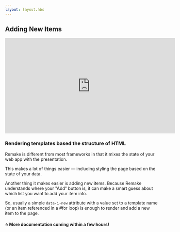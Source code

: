 ```yaml
---
layout: layout.hbs
---
```


## Adding New Items

<iframe width="560" height="315" src="https://www.youtube-nocookie.com/embed/QwAvNr6brqU" frameborder="0" allow="accelerometer; autoplay; encrypted-media; gyroscope; picture-in-picture" allowfullscreen></iframe>

### Rendering templates based the structure of HTML

Remake is different from most frameworks in that it mixes the state of your web app with the presentation.

This makes a lot of things easier — including styling the page based on the state of your data.

Another thing it makes easier is adding new items. Because Remake understands where your "Add" button is, it can make a smart guess about which list you want to add your item into.

So, usually a simple `data-i-new` attribute with a value set to a template name (or an item referenced in a #for loop) is enough to render and add a new item to the page.

#### ⭐️ More documentation coming within a few hours! 

